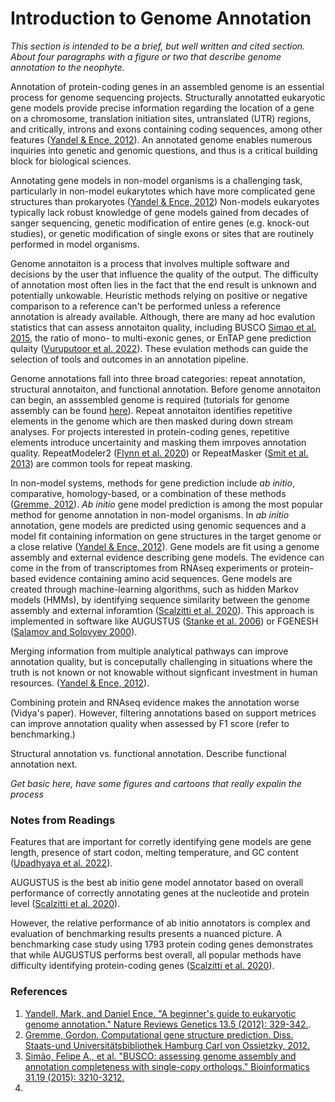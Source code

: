 # Introduction to Genome Annotation

*This section is intended to be a brief, but well written and cited section. About four paragraphs with a figure or two that describe genome annotation to the neophyte.*

Annotation of protein-coding genes in an assembled genome is an essential process for genome sequencing projects. Structurally annotatted eukaryotic gene models provide precise information regarding the location of a gene on a chromosome, translation initiation sites, untranslated (UTR) regions, and critically, introns and exons containing coding sequences, among other features ([Yandel & Ence, 2012](https://www.nature.com/articles/nrg3174)). An annotated genome enables numerous inquiries into genetic and genomic questions, and thus is a critical building block for biological sciences. 

Annotating gene models in non-model organisms is a challenging task, particularly in non-model eukarytotes which have more complicated gene structures than prokaryotes ([Yandel & Ence, 2012](https://www.nature.com/articles/nrg3174)) Non-models eukaryotes typically lack robust knowledge of gene models gained from decades of sanger sequencing, genetic modification of entire genes (e.g. knock-out studies), or genetic modification of single exons or sites that are routinely performed in model organisms. 

Genome annotaiton is a process that involves multiple software and decisions by the user that influence the quality of the output. The difficulty of annotation most often lies in the fact that the end result is unknown and potentially unkowable. Heuristic methods relying on positive or negative comparison to a reference can't be performed unless a reference annotation is already available. Although, there are many ad hoc evalution statistics that can assess annotaiton quality, including BUSCO [Simao et al. 2015](https://academic.oup.com/bioinformatics/article/31/19/3210/211866), the ratio of mono- to multi-exonic genes, or EnTAP gene prediction qulaity ([Vuruputoor et al. 2022](https://doi.org/10.1101/2022.10.03.510643)). These evulation methods can guide the selection of tools and outcomes in an annotation pipeline. 

Genome annotations fall into three broad categories: repeat annotation, structural annotaiton, and functional annotation. Before genome annotaiton can begin, an asssembled genome is required (tutorials for genome assembly can be found [here](https://bioinformatics.uconn.edu/resources-and-events/tutorials-2/)). Repeat annotaiton identifies repetitive elements in the genome which are then masked during down stream analyses. For projects interested in protein-coding genes, repetitive elements introduce uncertainity and masking them imrpoves annotation quality. RepeatModeler2 ([Flynn et al. 2020](https://www.pnas.org/doi/10.1073/pnas.1921046117)) or RepeatMasker ([Smit et al. 2013](https://www.repeatmasker.org/)) are common tools for repeat masking. 

In non-model systems, methods for gene  prediction include *ab initio*, comparative, homology-based, or a combination of these methods ([Gremme, 2012](https://ediss.sub.uni-hamburg.de/handle/ediss/4964)). *Ab initio* gene model prediction is among the most popular method for genome annotation in non-model organisms. In *ab initio* annotation, gene models are predicted using genomic sequences and a model fit containing information on gene structures in the target genome or a close relative ([Yandel & Ence, 2012](https://www.nature.com/articles/nrg3174)). Gene models are fit using a genome assembly and external evidence describing gene models. The evidence can come in the from of transcriptomes from RNAseq experiments or protein-based evidence containing amino acid sequences. Gene models are created through machine-learning algorithms, such as hidden Markov models (HMMs), by identifying sequence similarity between the genome assembly and external inforamtion ([Scalzitti et al. 2020](https://doi.org/10.1186/s12864-020-6707-9)). This approach is implemented in software like AUGUSTUS ([Stanke et al. 2006](https://doi.org/10.1186/1471-2105-7-62)) or FGENESH ([Salamov and Solovyev 2000](https://www.ncbi.nlm.nih.gov/pmc/articles/PMC310882/)).


Merging information from multiple analytical pathways can improve annotation quality, but is conceputally challenging in situations where the truth is not known or not knowable without signficant investment in human resources. ([Yandel & Ence, 2012](https://www.nature.com/articles/nrg3174)). 

Combining protein and RNAseq evidence makes the annotation worse (Vidya's paper). However, filtering annotations based on support metrices can improve annotation quality when assessed by F1 score (refer to benchmarking.)

Structural annotation vs. functional annotation. Describe functional annotation next.

*Get basic here, have some figures and cartoons that really expalin the process*


### Notes from Readings

Features that are important for corretly identifying gene models are gene length, presence of start codon, melting temperature, and GC content ([Upadhyaya et al. 2022](https://pubmed.ncbi.nlm.nih.gov/35736770/)).

AUGUSTUS is the best ab initio gene model annotator based on overall performance of correctly annotating genes at the nucleotide and protein level ([Scalzitti et al. 2020](https://bmcgenomics.biomedcentral.com/articles/10.1186/s12864-020-6707-9)). 

However, the relative performance of ab initio annotators is complex and evaluation of benchmarking results presents a nuanced picture. A benchmarking case study using 1793 protein coding genes demonstrates that while AUGUSTUS performs best overall, all popular methods have difficulty identifying protein-coding genes  ([Scalzitti et al. 2020](https://bmcgenomics.biomedcentral.com/articles/10.1186/s12864-020-6707-9)). 



### References

1. [Yandell, Mark, and Daniel Ence. "A beginner's guide to eukaryotic genome annotation." Nature Reviews Genetics 13.5 (2012): 329-342.](https://www.nature.com/articles/nrg3174).
2. [Gremme, Gordon. Computational gene structure prediction. Diss. Staats-und Universitätsbibliothek Hamburg Carl von Ossietzky, 2012.](https://ediss.sub.uni-hamburg.de/handle/ediss/4964)
3. [Simão, Felipe A., et al. "BUSCO: assessing genome assembly and annotation completeness with single-copy orthologs." Bioinformatics 31.19 (2015): 3210-3212.](https://academic.oup.com/bioinformatics/article/31/19/3210/211866)
4. []()